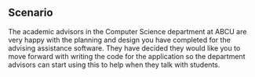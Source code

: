 ## Scenario
The academic advisors in the Computer Science department at ABCU are very happy with the planning and design you have 
completed for the advising assistance software. They have decided they would like you to move forward with writing the code for the 
application so the department advisors can start using this to help when they talk with students.
